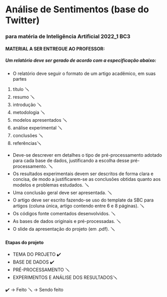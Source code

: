 # Análise de Sentimentos (base do Twitter)



### para matéria de Inteligência Artificial 2022_1 BC3

#### MATERIAL A SER ENTREGUE AO PROFESSOR:

##### Um relatório deve ser gerado de acordo com a especificação abaixo:
* O relatório deve seguir o formato de um artigo acadêmico, em suas partes 
 1. título 🪛
 2. resumo 🪛
 3. introdução 🪛
 4. metodologia 🪛
 5. modelos apresentados 🪛
 6. análise experimental 🪛
 7. conclusões 🪛
 8. referências🪛

* Deve-se descrever em detalhes o tipo de pré-processamento adotado para cada base de dados, justificando a escolha desse pré-processamento. 🪛
* Os resultados experimentais devem ser descritos de forma clara e concisa, de modo a justificarem-se as conclusões obtidas quanto aos modelos e problemas estudados. 🪛
* Uma conclusão geral deve ser apresentada. 🪛
* O artigo deve ser escrito fazendo-se uso do template da SBC para artigos (coluna única, artigo contendo entre 6 e 8 páginas). 🪛
* Os códigos fonte comentados desenvolvidos. 🪛
* As bases de dados originais e pré-processadas. 🪛
* O slide da apresentação do projeto (em .pdf). 🪛


#### Etapas do projeto
* TEMA DO PROJETO ✔️ 
* BASE DE DADOS ✔️ 
* PRÉ-PROCESSAMENTO 🪛
* EXPERIMENTOS E ANÁLISE DOS RESULTADOS🪛


✔️ -> Feito
🪛 -> Sendo feito